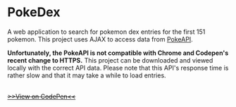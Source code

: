 # PokeDex
A web application to search for pokemon dex entries for the first 151 pokemon. This project uses AJAX to access data from [PokeAPI](pokeapi.co). 

<b>Unfortunately, the PokeAPI is not compatible with Chrome and Codepen's recent change to HTTPS.</b> This project can be downloaded and viewed locally with the correct API data. Please note that this API's response time is rather slow and that it may take a while to load entries.

<br><strike>[>>View on CodePen<<](http://codepen.io/segao/full/WoZMMJ)</strike>
